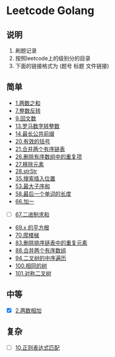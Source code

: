 # Leetcode Golang

## 说明
1. 刷题记录
2. 按照leetcode上的级别分的目录
3. 下面的链接格式为 (题号 标题 文件链接)

## 简单
- [1.两数之和](https://github.com/fizzse/leetcode/blob/main/simple/1.go)
- [7.整数反转](https://github.com/fizzse/leetcode/blob/main/simple/7.go)
- [9.回文数](https://github.com/fizzse/leetcode/blob/main/simple/9.go)
- [13.罗马数字转整数](https://github.com/fizzse/leetcode/blob/main/simple/13.go)
- [14.最长公共前缀](https://github.com/fizzse/leetcode/blob/main/simple/14.go)
- [20.有效的括号](https://github.com/fizzse/leetcode/blob/main/simple/20.go)
- [21.合并两个有序链表](https://github.com/fizzse/leetcode/blob/main/simple/21.go)
- [26.删除有序数组中的重复项](https://github.com/fizzse/leetcode/blob/main/simple/26.go)
- [27.移除元素](https://github.com/fizzse/leetcode/blob/main/simple/27.go)
- [28.strStr](https://github.com/fizzse/leetcode/blob/main/simple/28.go)
- [35.搜索插入位置](https://github.com/fizzse/leetcode/blob/main/simple/35.go)
- [53.最大子序和](https://github.com/fizzse/leetcode/blob/main/simple/53.go)
- [58.最后一个单词的长度](https://github.com/fizzse/leetcode/blob/main/simple/58.go)
- [66.加一](https://github.com/fizzse/leetcode/blob/main/simple/66.go)
- [ ] [67.二进制求和](https://github.com/fizzse/leetcode/blob/main/simple/67.go)
- [69.x 的平方根](https://github.com/fizzse/leetcode/blob/main/simple/69.go)
- [70.爬楼梯](https://github.com/fizzse/leetcode/blob/main/simple/70.go)
- [83.删除排序链表中的重复元素](https://github.com/fizzse/leetcode/blob/main/simple/83.go)
- [88.合并两个有序数组](https://github.com/fizzse/leetcode/blob/main/simple/88.go)
- [94.二叉树的中序遍历](https://github.com/fizzse/leetcode/blob/main/simple/94.go)
- [100.相同的树](https://github.com/fizzse/leetcode/blob/main/simple/100.go)
- [101.对称二叉树](https://github.com/fizzse/leetcode/blob/main/simple/101.go)
## 中等
- [x] [2.两数相加](https://github.com/fizzse/leetcode/blob/main/medium/2.go)
## 复杂
- [ ] [10.正则表达式匹配](https://github.com/fizzse/leetcode/blob/main/difficult/10.go)